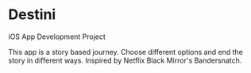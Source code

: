 # Destini
iOS App Development Project


This app is a story based journey. Choose different options and end the story in different ways. Inspired by Netflix Black Mirror's Bandersnatch. 
